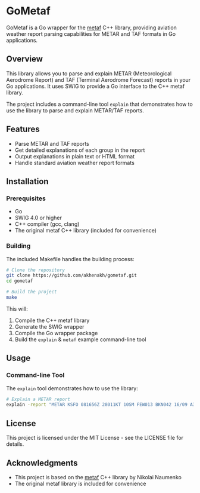# GoMetaf

GoMetaf is a Go wrapper for the [metaf](https://github.com/nnaumenko/metaf) C++ library, providing aviation weather report parsing capabilities for METAR and TAF formats in Go applications.

## Overview

This library allows you to parse and explain METAR (Meteorological Aerodrome Report) and TAF (Terminal Aerodrome Forecast) reports in your Go applications. It uses SWIG to provide a Go interface to the C++ metaf library.

The project includes a command-line tool `explain` that demonstrates how to use the library to parse and explain METAR/TAF reports.

## Features

- Parse METAR and TAF reports
- Get detailed explanations of each group in the report
- Output explanations in plain text or HTML format
- Handle standard aviation weather report formats

## Installation

### Prerequisites

- Go 
- SWIG 4.0 or higher
- C++ compiler (gcc, clang)
- The original metaf C++ library (included for convenience)

### Building

The included Makefile handles the building process:

```bash
# Clone the repository
git clone https://github.com/akhenakh/gometaf.git
cd gometaf

# Build the project
make
```

This will:
1. Compile the C++ metaf library
2. Generate the SWIG wrapper
3. Compile the Go wrapper package
4. Build the `explain` & `metaf` example command-line tool

## Usage

### Command-line Tool

The `explain` tool demonstrates how to use the library:

```bash
# Explain a METAR report
explain -report "METAR KSFO 081656Z 28011KT 10SM FEW013 BKN042 16/09 A3007 RMK AO2 SLP182 T01610094"
````

## License

This project is licensed under the MIT License - see the LICENSE file for details.

## Acknowledgments

- This project is based on the [metaf](https://github.com/nnaumenko/metaf) C++ library by Nikolai Naumenko
- The original metaf library is included for convenience

